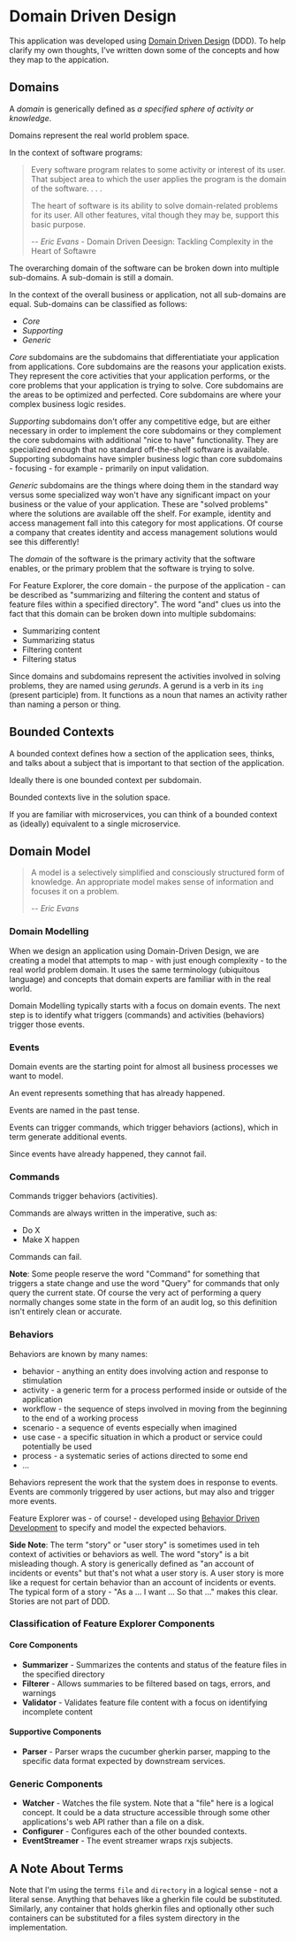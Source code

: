 # Domain Driven Design

This application was developed using [Domain Driven Design](https://dddcommunity.org/book/evans_2003/) (DDD). To help clarify my own thoughts, I've written down some of the concepts and how they map to the appication.

## Domains

A *domain* is generically defined as *a specified sphere of activity or knowledge*.

Domains represent the real world problem space.

In the context of software programs:

> Every software program relates to some activity or interest of its user. That
> subject area to which the user applies the program is the domain of the
> software. . . .
>
> The heart of software is its ability to solve domain-related problems for its
> user. All other features, vital though they may be, support this basic
> purpose.
>
> -- *Eric Evans* - Domain Driven Deesign: Tackling Complexity in the Heart of Softawre

The overarching domain of the software can be broken down into multiple sub-domains. A sub-domain is still a domain.

In the context of the overall business or application, not all sub-domains are equal. Sub-domains can be classified as follows:

- *Core*
- *Supporting*
- *Generic*

*Core* subdomains are the subdomains that differentiatiate your application from applications. Core subdomains are the reasons your application exists. They represent the core activities that your application performs, or the core problems that your application is trying to solve. Core subdomains are the areas to be optimized and perfected. Core subdomains are where your complex business logic resides.

*Supporting* subdomains don't offer any competitive edge, but are either necessary in order to implement the core subdomains or they complement the core subdomains with additional "nice to have" functionality. They are specialized enough that no standard off-the-shelf software is available. Supporting subdomains have simpler business logic than core subdomains - focusing - for example - primarily on input validation.

*Generic* subdomains are the things where doing them in the standard way versus some specialized way won't have any significant impact on your business or the value of your application. These are "solved problems" where the solutions are available off the shelf. For example, identity and access management fall into this category for most applications. Of course a company that creates identity and access management solutions would see this differently!

The *domain* of the software is the primary activity that the software enables, or the primary problem that the software is trying to solve.

For Feature Explorer, the core domain - the purpose of the application - can be described as "summarizing and filtering the content and status of feature files within a specified directory". The word "and" clues us into the fact that this domain can be broken down into multiple subdomains:

- Summarizing content
- Summarizing status
- Filtering content
- Filtering status

Since domains and subdomains represent the activities involved in solving problems, they are named using  *gerunds*. A gerund is a verb in its `ing` (present participle) from. It functions as a noun that names an activity rather than naming a person or thing.

## Bounded Contexts

A bounded context defines how a section of the application sees, thinks, and talks about a subject that is important to that section of the application.

Ideally there is one bounded context per subdomain.

Bounded contexts live in the solution space.

If you are familiar with microservices, you can think of a bounded context as (ideally) equivalent to a single microservice.

## Domain Model

> A model is a selectively simplified and consciously structured form of knowledge. An appropriate model makes sense of information and focuses it on a problem.
>
> -- *Eric Evans*

### Domain Modelling

When we design an application using Domain-Driven Design, we are creating a model that attempts to map - with just enough complexity - to the real world problem domain. It uses the same terminology (ubiquitous language) and concepts that domain experts are familiar with in the real world.

Domain Modelling typically starts with a focus on domain events. The next step is to identify what triggers (commands) and activities (behaviors) trigger those events.

### Events

Domain events are the starting point for almost all business processes we want to model.

An event represents something that has already happened.

Events are named in the past tense.

Events can trigger commands, which trigger behaviors (actions), which in term generate additional events.

Since events have already happened, they cannot fail.

### Commands

Commands trigger behaviors (activities).

Commands are always written in the imperative, such as:

- Do X
- Make X happen

Commands can fail.

**Note**: Some people reserve the word "Command" for something that triggers a state change and use the word "Query" for commands that only query the current state. Of course the very act of performing a query normally changes some state in the form of an audit log, so this definition isn't entirely clean or accurate.

### Behaviors

Behaviors are known by many names:

- behavior - anything an entity does involving action and response to stimulation
- activity - a generic term for a process performed inside or outside of the application
- workflow - the sequence of steps involved in moving from the beginning to the end of a working process
- scenario - a sequence of events especially when imagined
- use case - a specific situation in which a product or service could potentially be used
- process - a systematic series of actions directed to some end
- ...

Behaviors represent the work that the system does in response to events. Events are commonly triggered by user actions, but may also  and trigger more events.

Feature Explorer was - of course! - developed using [Behavior Driven Development](BEHAVIOR_DRIVEN_DEVELOPMENT.md) to specify and model the expected behaviors.

**Side Note**: The term "story" or "user story" is sometimes used in teh context of activities or behaviors as well. The word "story" is a bit misleading though. A story is generically defined as "an account of incidents or events" but that's not what a user story is. A user story is more like a request for certain behavior than an account of incidents or events. The typical form of a story - "As a ... I want ... So that ..." makes this clear. Stories are not part of DDD.

### Classification of Feature Explorer Components

#### Core Components

- **Summarizer** - Summarizes the contents and status of the feature files in the specified directory
- **Filterer** - Allows summaries to be filtered based on tags, errors, and warnings
- **Validator** - Validates feature file content with a focus on identifying incomplete content

#### Supportive Components

- **Parser** - Parser wraps the cucumber gherkin parser, mapping to the specific data format expected by downstream services.

### Generic Components

- **Watcher** - Watches the file system. Note that a "file" here is a logical concept. It could be a data structure accessible through some other applications's web API rather than a file on a disk.
- **Configurer** - Configures each of the other bounded contexts.
- **EventStreamer** -  The event streamer wraps rxjs subjects.

## A Note About Terms

Note that I'm using the terms `file` and `directory` in a logical sense - not a literal sense. Anything that behaves like a gherkin file could be substituted. Similarly, any container that holds gherkin files and optionally other such containers can be substituted for a files system directory in the implementation.
